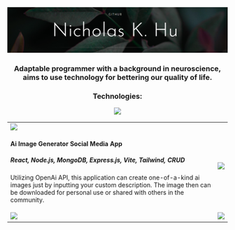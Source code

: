 <link rel="stylesheet" type="text/css" href="style.html">
<img src='GitHub Banner.png' alt="banner"></img>
<h3 align="center">Adaptable programmer with a background in neuroscience, aims to use technology for bettering our quality of life.</h3>

<h3 align="center">Technologies:</h3>
<p align="center">
  <a href="https://skillicons.dev">
    <img src="https://skillicons.dev/icons?i=javascript,py,html,css,react,vue,typescript,tailwind,mongodb,express,nodejs,postgres,wordpress,linux,androidstudio&theme=light" />
  </a>
</p>

<table>
  <tr>
    <td>
      <div class="item">
        <img src="https://media.giphy.com/media/l0HlVsjikuZJAvyUE/giphy.gif">
        <h4>Ai Image Generator Social Media App</h4>
        <h5>React, Node.js, MongoDB, Express.js, Vite, Tailwind, CRUD</h5>
        <p>Utilizing OpenAi API, this application can create one-of-a-kind ai images just by inputting your custom description.
          The image then can be downloaded for personal use or shared with others in the community. </p>
      </div>
    </td>
    <td>
      <div class="item">
        <img src="https://media.giphy.com/media/l0HlVsjikuZJAvyUE/giphy.gif">
      </div>
    </td>
  </tr>
  <tr>
    <td>
      <div class="item">
        <img src="https://media.giphy.com/media/l0HlVsjikuZJAvyUE/giphy.gif">
      </div>
    </td>
    <td>
      <div class="item">
        <img src="https://media.giphy.com/media/l0HlVsjikuZJAvyUE/giphy.gif">
      </div>
    </td>
  </tr>
</table>
